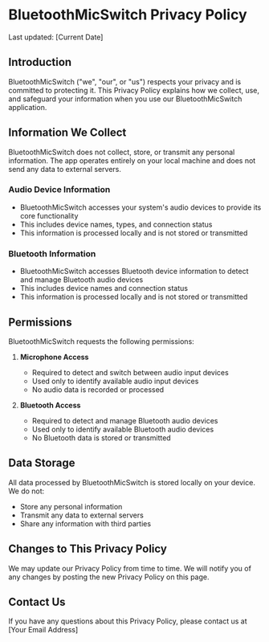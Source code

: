 # BluetoothMicSwitch Privacy Policy

Last updated: [Current Date]

## Introduction

BluetoothMicSwitch ("we", "our", or "us") respects your privacy and is committed to protecting it. This Privacy Policy explains how we collect, use, and safeguard your information when you use our BluetoothMicSwitch application.

## Information We Collect

BluetoothMicSwitch does not collect, store, or transmit any personal information. The app operates entirely on your local machine and does not send any data to external servers.

### Audio Device Information
- BluetoothMicSwitch accesses your system's audio devices to provide its core functionality
- This includes device names, types, and connection status
- This information is processed locally and is not stored or transmitted

### Bluetooth Information
- BluetoothMicSwitch accesses Bluetooth device information to detect and manage Bluetooth audio devices
- This includes device names and connection status
- This information is processed locally and is not stored or transmitted

## Permissions

BluetoothMicSwitch requests the following permissions:

1. **Microphone Access**
   - Required to detect and switch between audio input devices
   - Used only to identify available audio input devices
   - No audio data is recorded or processed

2. **Bluetooth Access**
   - Required to detect and manage Bluetooth audio devices
   - Used only to identify available Bluetooth audio devices
   - No Bluetooth data is stored or transmitted

## Data Storage

All data processed by BluetoothMicSwitch is stored locally on your device. We do not:
- Store any personal information
- Transmit any data to external servers
- Share any information with third parties

## Changes to This Privacy Policy

We may update our Privacy Policy from time to time. We will notify you of any changes by posting the new Privacy Policy on this page.

## Contact Us

If you have any questions about this Privacy Policy, please contact us at [Your Email Address] 
